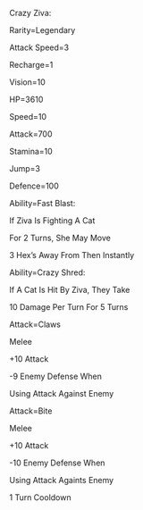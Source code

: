 Crazy Ziva:

Rarity=Legendary

Attack Speed=3

Recharge=1

Vision=10

HP=3610

Speed=10

Attack=700

Stamina=10

Jump=3

Defence=100

Ability=Fast Blast:

If Ziva Is Fighting A Cat

For 2 Turns, She May Move

3 Hex’s Away From Then Instantly

Ability=Crazy Shred:

If A Cat Is Hit By Ziva, They Take

10 Damage Per Turn For 5 Turns

Attack=Claws

Melee

+10 Attack

-9 Enemy Defense When

Using Attack Against Enemy

Attack=Bite

Melee

+10 Attack

-10 Enemy Defense When

Using Attack Againts Enemy

1 Turn Cooldown
